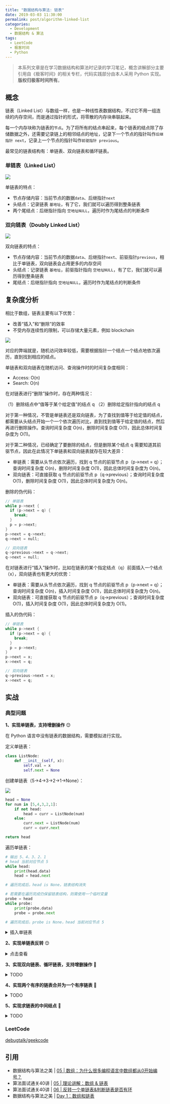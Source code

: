 ```yaml
---
title: "数据结构与算法: 链表"
date: 2019-03-03 11:30:00
permalink: post/algorithm-linked-list
categories:
  - Development
  - 数据结构 & 算法
tags:
  - LeetCode
  - 极客时间
  - Python
---
```


> 本系列文章是在学习数据结构和算法时记录的学习笔记，概念讲解部分主要引用自《极客时间》的相关专栏，代码实践部分由本人采用 Python 实现。
> **版权归极客时间所有**。

## 概念

链表（Linked List）与数组一样，也是一种线性表数据结构，不过它不用一组连续的内存空间，而是通过指针的形式，将零散的内存块串联起来。

每一个内存块称为链表的`节点`。为了将所有的结点串起来，每个链表的结点除了存储数据之外，还需要记录链上的相邻结点的地址，记录下一个节点的指针叫作`后继指针 next`，记录上一个节点的指针叫作`前驱指针 previous`。

最常见的链表结构有：单链表、双向链表和循环链表。

### 单链表（Linked List）

![](/images/20190303113412.png)

单链表的特点：

- 节点存储内容：当前节点的数据`data`、后继指针`next`
- 头结点：记录链表 `基地址`，有了它，我们就可以遍历得到整条链表
- 两个尾结点：后继指针指向 `空地址NULL`，遍历时作为尾结点的判断条件

### 双向链表（Doubly Linked List）

![](/images/20190303120311.png)

双向链表的特点：

- 节点存储内容：当前节点的数据`data`、后继指针`next`、前驱指针`previous`，相比于单链表，双向链表会占用更多的内存空间
- 头结点：记录链表 `基地址`，前驱指针指向 `空地址NULL`，有了它，我们就可以遍历得到整条链表
- 尾结点：后继指针指向 `空地址NULL`，遍历时作为尾结点的判断条件

## 复杂度分析

相比于数组，链表主要有以下优势：

- 改善“插入”和“删除”的效率
- 不受内存连续性的限制，可以存储大量元素，例如 blockchain

![](/images/20190303114818.png)

对应的弊端就是，随机访问效率较低，需要根据指针一个结点一个结点地依次遍历，直到找到相应的结点。

单链表和双向链表在随机访问、查询操作时的时间复杂度相同：

- Access: O(n)
- Search: O(n)

在对链表进行“删除”操作时，存在两种情况：

（1）删除结点中“值等于某个给定值”的结点 q
（2）删除给定指针指向的结点 q

对于第一种情况，不管是单链表还是双向链表，为了查找到值等于给定值的结点，都需要从头结点开始一个一个依次遍历对比，直到找到值等于给定值的结点，然后再进行删除操作。查询时间复杂度 O(n)，删除时间复杂度 O(1)，因此总体时间复杂度为 O(1)。

对于第二种情况，已经确定了要删除的结点，但是删除某个结点 q 需要知道其前驱节点，因此在此情况下单链表和双向链表就存在较大差异：

- 单链表：需要从头节点依次遍历，找到 q 节点的前驱节点 p（p->next = q）；查询时间复杂度 O(n)，删除时间复杂度 O(1)，因此总体时间复杂度为 O(n)。
- 双向链表：可直接获取 q 节点的前驱节点 p（q->previous）；查询时间复杂度 O(1)，删除时间复杂度 O(1)，因此总体时间复杂度为 O(n)。

删除的伪代码：

```c
// 单链表
while p->next {
  if (p->next = q) {
    break;
  }
  p = p->next;
}
p->next = q->next;
q->next = null;

// 双向链表
q->previous->next = q->next;
q->next = null;
```

在对链表进行“插入”操作时，比如在链表的某个指定结点（q）前面插入一个结点（x），双向链表也有更大的优势：

- 单链表：需要从头节点依次遍历，找到 q 节点的前驱节点 p（p->next = q）；查询时间复杂度 O(n)，插入时间复杂度 O(1)，因此总体时间复杂度为 O(n)。
- 双向链表：可直接获取 q 节点的前驱节点 p（q->previous）；查询时间复杂度 O(1)，插入时间复杂度 O(1)，因此总体时间复杂度为 O(1)。

插入的伪代码：

```c
// 单链表
while p->next {
  if (p->next = q) {
    break;
  }
  p = p->next;
}
p->next = x;
x->next = q;

// 双向链表
q->previous->next = x;
x->next = q;
```

## 实战

### 典型问题

**1、实现单链表，支持增删操作** 😊

在 Python 语言中没有链表的数据结构，需要模拟进行实现。

定义单链表：

```python
class ListNode:
    def __init__(self, x):
        self.val = x
        self.next = None
```

创建单链表（5->4->3->2->1->None）：

![](/images/20190303125857.png)

```python
head = None
for num in [5,4,3,2,1]:
    if not head:
        head = curr = ListNode(num)
    else:
        curr.next = ListNode(num)
        curr = curr.next

return head
```

遍历单链表：

```python
# 输出 5、4、3、2、1
# head 当前对应节点 5
while head:
    print(head.data)
    head = head.next

# 遍历完成后，head is None，链表结构消失

# 若需要在遍历完成仍保留链表结构，则需使用一个临时变量
probe = head
while probe:
    print(probe.data)
    probe = probe.next

# 遍历完成后，probe is None，head 当前对应节点 5
```


<details>
<summary>插入单链表</summary>

插入单链表，将 20 插入到 3 和 2 之间：

![](/images/20190303144425.png)

```python
# head 当前对应节点 5
probe = head
while probe:
    if probe.data == 3:
        new_node = Node(20)
        new_node.next = probe.next
        probe.next = new_node
        break
    else:
        probe = probe.next
```
</details>

**2、实现单链表反转** 😊

<details>
<summary>点击查看</summary>

Input: 1->2->3->4->5->NULL
Output: 5->4->3->2->1->NULL

```python
def reverseList(head: ListNode) -> ListNode:
    curr, prev = head, None
    while curr:
        curr.next, prev, curr = prev, curr, curr.next
        # next_temp = curr.next
        # curr.next = prev
        # prev = curr
        # curr = next_temp

    return prev
```

LeetCode: [206. Reverse Linked List]

</details>

**3、实现双向链表、循环链表，支持增删操作** 🤔

<details>
<summary>TODO</summary>

定义双向链表：

```python
class BiNode(object):
    def __init__(self, data, previous=None, next=None):
        self.data = data
        self.previous = previous
        self.next = next
```

</details>

**4、实现两个有序的链表合并为一个有序链表** 🤔

<details>
<summary>TODO</summary>

</details>

**5、实现求链表的中间结点** 🤔

<details>
<summary>TODO</summary>

</details>

### LeetCode

[debugtalk/geekcode](https://github.com/debugtalk/geekcode)

## 引用

- 数据结构与算法之美 | [05 | 数组：为什么很多编程语言中数组都从0开始编号？](https://time.geekbang.org/column/article/40961)
- 算法面试通关40讲 | [05 | 理论讲解：数组 & 链表](https://time.geekbang.org/course/detail/130-41552)
- 算法面试通关40讲 | [06 | 反转一个单链表&判断链表是否有环](https://time.geekbang.org/course/detail/130-41547)
- 数据结构与算法之美 | [Day 1：数组和链表](https://time.geekbang.org/column/article/80456)

[206. Reverse Linked List]: https://leetcode.com/problems/reverse-linked-list/
[linked-list-cycle]: https://leetcode.com/problems/linked-list-cycle
[swap-nodes-in-pairs]: https://leetcode.com/problems/swap-nodes-in-pairs
[linked-list-cycle-ii]: https://leetcode.com/problems/linked-list-cycle-ii
[reverse-nodes-in-k-group]: https://leetcode.com/problems/reverse-nodes-in-k-group/

